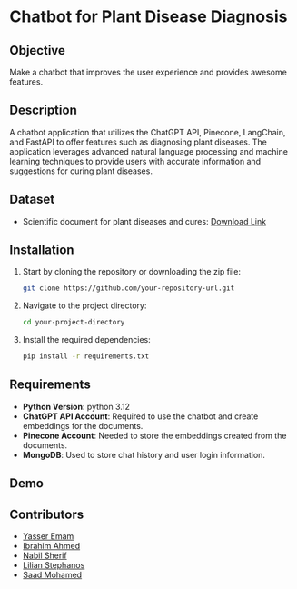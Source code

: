 # Chatbot for Plant Disease Diagnosis

## Objective

Make a chatbot that improves the user experience and provides awesome features.

## Description

A chatbot application that utilizes the ChatGPT API, Pinecone, LangChain, and FastAPI to offer features such as diagnosing plant diseases. The application leverages advanced natural language processing and machine learning techniques to provide users with accurate information and suggestions for curing plant diseases.

## Dataset

- Scientific document for plant diseases and cures: [Download Link](https://drive.google.com/file/d/11TIluox5TnkeX2Ba1C1dRjhKBRgwbDXX/view?usp=sharing)

## Installation

1. Start by cloning the repository or downloading the zip file:
   ```bash
   git clone https://github.com/your-repository-url.git
   ```
2. Navigate to the project directory:
   ```bash
   cd your-project-directory
   ```
3. Install the required dependencies:
   ```bash
   pip install -r requirements.txt
   ```

## Requirements

- **Python Version**: python 3.12
- **ChatGPT API Account**: Required to use the chatbot and create embeddings for the documents.
- **Pinecone Account**: Needed to store the embeddings created from the documents.
- **MongoDB**: Used to store chat history and user login information.

## Demo

## Contributors

- [Yasser Emam](https://github.com/y-emam)
- [Ibrahim Ahmed](https://github.com/Ibrahim2656)
- [Nabil Sherif](https://github.com/PotatoAim20)
- [Lilian Stephanos](https://github.com/liliansteven)
- [Saad Mohamed](https://github.com/MrSa3dola)
